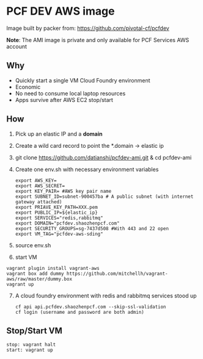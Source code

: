 # PCF DEV AWS image

Image built by packer from: https://github.com/pivotal-cf/pcfdev

**Note**: The AMI image is private and only available for PCF Services AWS account

## Why

* Quickly start a single VM Cloud Foundry environment
* Economic
* No need to consume local laptop resources
* Apps survive after AWS EC2 stop/start

## How

1. Pick up an elastic IP and a **domain**

2. Create a wild card record to point the \*.domain -> elastic ip

3. git clone https://github.com/datianshi/pcfdev-ami.git & cd pcfdev-ami

4. Create one env.sh with necessary environment variables

    ```
    export AWS_KEY=
    export AWS_SECRET=
    export KEY_PAIR= #AWS key pair name
    export SUBNET_ID=subnet-900457ba # A public subnet (with internet gateway attached)
    export PRIAVE_KEY_PATH=XXX.pem
    export PUBLIC_IP=${elastic_ip}
    export SERVICES="redis,rabbitmq"
    export DOMAIN="pcfdev.shaozhenpcf.com"
    export SECURITY_GROUPS=sg-7437d508 #With 443 and 22 open
    export VM_TAG="pcfdev-aws-sding"
    ```
5. source env.sh

6. start VM

  ```
  vagrant plugin install vagrant-aws
  vagrant box add dummy https://github.com/mitchellh/vagrant-aws/raw/master/dummy.box
  vagrant up
  ```


7. A cloud foundry environment with redis and rabbitmq services stood up

    ```
    cf api api.pcfdev.shaozhenpcf.com --skip-ssl-validation
    cf login (username and password are both admin)
    ```

## Stop/Start VM

  ```
  stop: vagrant halt
  start: vagrant up
  ```
